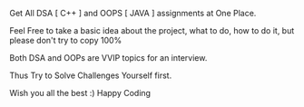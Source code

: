 Get All DSA [ C++ ] and OOPS [ JAVA ] assignments at One Place.

Feel Free to take a basic idea about the project, what to do, how to do it, but please don't try to copy 100%

Both DSA and OOPs are VVIP topics for an interview.

Thus Try to Solve Challenges Yourself first.

Wish you all the best :)
Happy Coding
